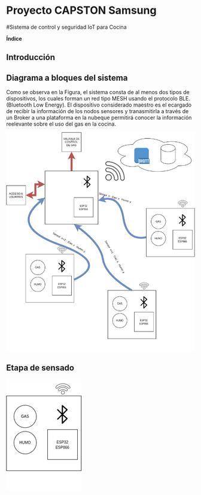 # Proyecto CAPSTON Samsung
#Sistema de control y seguridad IoT para Cocina

**Índice**



## Introducción
## Diagrama a bloques del sistema
Como se observa en la Figura, el sistema consta de al menos dos tipos de dispositivos, los cuales forman un red tipo MESH usando el protocolo BLE.
(Bluetooth Low Energy).
El dispositivo considerado maestro es el ecargado de recibir la información de los nodos sensores y tranasmitirla a través de un Broker a una plataforma en la nubeque permitirá conocer la información reelevante sobre el uso del gas en la cocina.

![Sistema de seguridad IoT](https://github.com/arizaga1/IoT_proyecto/blob/main/Untitled%20Diagram.drawio.png "Sistema de seguridad IoT")


## Etapa de sensado

![Etapa de sensado se Humo y gas](https://github.com/arizaga1/IoT_proyecto/blob/main/sensores.drawio.png "Etapa de sensado se Humo y gas")

